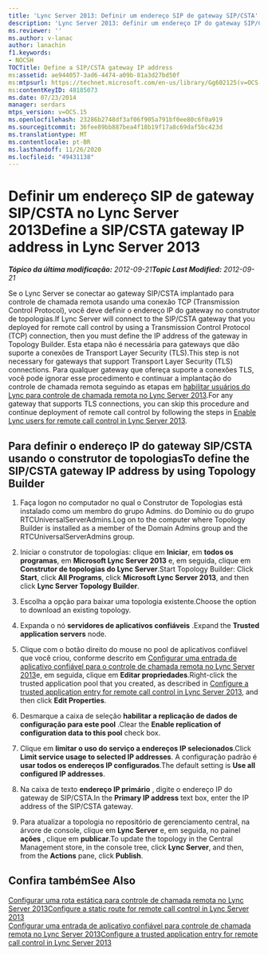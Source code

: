 ```yaml
---
title: 'Lync Server 2013: Definir um endereço SIP de gateway SIP/CSTA'
description: 'Lync Server 2013: definir um endereço IP do gateway SIP/CSTA.'
ms.reviewer: ''
ms.author: v-lanac
author: lanachin
f1.keywords:
- NOCSH
TOCTitle: Define a SIP/CSTA gateway IP address
ms:assetid: ae944057-3ad6-4474-a09b-81a3d27bd50f
ms:mtpsurl: https://technet.microsoft.com/en-us/library/Gg602125(v=OCS.15)
ms:contentKeyID: 48185073
ms.date: 07/23/2014
manager: serdars
mtps_version: v=OCS.15
ms.openlocfilehash: 23286b2748df3af06f905a791bf0ee80c6f0a919
ms.sourcegitcommit: 36fee89bb887bea4f18b19f17a8c69daf5bc423d
ms.translationtype: MT
ms.contentlocale: pt-BR
ms.lasthandoff: 11/26/2020
ms.locfileid: "49431138"
---
```

# <a name="define-a-sipcsta-gateway-ip-address-in-lync-server-2013"></a><span data-ttu-id="ed160-103">Definir um endereço SIP de gateway SIP/CSTA no Lync Server 2013</span><span class="sxs-lookup"><span data-stu-id="ed160-103">Define a SIP/CSTA gateway IP address in Lync Server 2013</span></span>

<div data-xmlns="http://www.w3.org/1999/xhtml">

<div class="topic" data-xmlns="http://www.w3.org/1999/xhtml" data-msxsl="urn:schemas-microsoft-com:xslt" data-cs="https://msdn.microsoft.com/">

<div data-asp="https://msdn2.microsoft.com/asp">



</div>

<div id="mainSection">

<div id="mainBody"><span data-ttu-id="ed160-104">

<span> </span></span><span class="sxs-lookup"><span data-stu-id="ed160-104">

<span> </span></span></span>

<span data-ttu-id="ed160-105">_**Tópico da última modificação:** 2012-09-21_</span><span class="sxs-lookup"><span data-stu-id="ed160-105">_**Topic Last Modified:** 2012-09-21_</span></span>

<span data-ttu-id="ed160-106">Se o Lync Server se conectar ao gateway SIP/CSTA implantado para controle de chamada remota usando uma conexão TCP (Transmission Control Protocol), você deve definir o endereço IP do gateway no construtor de topologias.</span><span class="sxs-lookup"><span data-stu-id="ed160-106">If Lync Server will connect to the SIP/CSTA gateway that you deployed for remote call control by using a Transmission Control Protocol (TCP) connection, then you must define the IP address of the gateway in Topology Builder.</span></span> <span data-ttu-id="ed160-107">Esta etapa não é necessária para gateways que dão suporte a conexões de Transport Layer Security (TLS).</span><span class="sxs-lookup"><span data-stu-id="ed160-107">This step is not necessary for gateways that support Transport Layer Security (TLS) connections.</span></span> <span data-ttu-id="ed160-108">Para qualquer gateway que ofereça suporte a conexões TLS, você pode ignorar esse procedimento e continuar a implantação do controle de chamada remota seguindo as etapas em [habilitar usuários do Lync para controle de chamada remota no Lync Server 2013](lync-server-2013-enable-lync-users-for-remote-call-control.md).</span><span class="sxs-lookup"><span data-stu-id="ed160-108">For any gateway that supports TLS connections, you can skip this procedure and continue deployment of remote call control by following the steps in [Enable Lync users for remote call control in Lync Server 2013](lync-server-2013-enable-lync-users-for-remote-call-control.md).</span></span>

<div>

## <a name="to-define-the-sipcsta-gateway-ip-address-by-using-topology-builder"></a><span data-ttu-id="ed160-109">Para definir o endereço IP do gateway SIP/CSTA usando o construtor de topologias</span><span class="sxs-lookup"><span data-stu-id="ed160-109">To define the SIP/CSTA gateway IP address by using Topology Builder</span></span>

1.  <span data-ttu-id="ed160-110">Faça logon no computador no qual o Construtor de Topologias está instalado como um membro do grupo Admins. do Domínio ou do grupo RTCUniversalServerAdmins.</span><span class="sxs-lookup"><span data-stu-id="ed160-110">Log on to the computer where Topology Builder is installed as a member of the Domain Admins group and the RTCUniversalServerAdmins group.</span></span>

2.  <span data-ttu-id="ed160-111">Iniciar o construtor de topologias: clique em **Iniciar**, em **todos os programas**, em **Microsoft Lync Server 2013** e, em seguida, clique em **Construtor de topologias do Lync Server**.</span><span class="sxs-lookup"><span data-stu-id="ed160-111">Start Topology Builder: Click **Start**, click **All Programs**, click **Microsoft Lync Server 2013**, and then click **Lync Server Topology Builder**.</span></span>

3.  <span data-ttu-id="ed160-112">Escolha a opção para baixar uma topologia existente.</span><span class="sxs-lookup"><span data-stu-id="ed160-112">Choose the option to download an existing topology.</span></span>

4.  <span data-ttu-id="ed160-113">Expanda o nó **servidores de aplicativos confiáveis** .</span><span class="sxs-lookup"><span data-stu-id="ed160-113">Expand the **Trusted application servers** node.</span></span>

5.  <span data-ttu-id="ed160-114">Clique com o botão direito do mouse no pool de aplicativos confiável que você criou, conforme descrito em [Configurar uma entrada de aplicativo confiável para o controle de chamada remota no Lync Server 2013](lync-server-2013-configure-a-trusted-application-entry-for-remote-call-control.md)e, em seguida, clique em **Editar propriedades**.</span><span class="sxs-lookup"><span data-stu-id="ed160-114">Right-click the trusted application pool that you created, as described in [Configure a trusted application entry for remote call control in Lync Server 2013](lync-server-2013-configure-a-trusted-application-entry-for-remote-call-control.md), and then click **Edit Properties**.</span></span>

6.  <span data-ttu-id="ed160-115">Desmarque a caixa de seleção **habilitar a replicação de dados de configuração para este pool** .</span><span class="sxs-lookup"><span data-stu-id="ed160-115">Clear the **Enable replication of configuration data to this pool** check box.</span></span>

7.  <span data-ttu-id="ed160-116">Clique em **limitar o uso do serviço a endereços IP selecionados**.</span><span class="sxs-lookup"><span data-stu-id="ed160-116">Click **Limit service usage to selected IP addresses**.</span></span> <span data-ttu-id="ed160-117">A configuração padrão é **usar todos os endereços IP configurados**.</span><span class="sxs-lookup"><span data-stu-id="ed160-117">The default setting is **Use all configured IP addresses**.</span></span>

8.  <span data-ttu-id="ed160-118">Na caixa de texto **endereço IP primário** , digite o endereço IP do gateway de SIP/CSTA.</span><span class="sxs-lookup"><span data-stu-id="ed160-118">In the **Primary IP address** text box, enter the IP address of the SIP/CSTA gateway.</span></span>

9.  <span data-ttu-id="ed160-119">Para atualizar a topologia no repositório de gerenciamento central, na árvore de console, clique em **Lync Server** e, em seguida, no painel **ações** , clique em **publicar**.</span><span class="sxs-lookup"><span data-stu-id="ed160-119">To update the topology in the Central Management store, in the console tree, click **Lync Server**, and then, from the **Actions** pane, click **Publish**.</span></span>

</div>

<div>

## <a name="see-also"></a><span data-ttu-id="ed160-120">Confira também</span><span class="sxs-lookup"><span data-stu-id="ed160-120">See Also</span></span>


[<span data-ttu-id="ed160-121">Configurar uma rota estática para controle de chamada remota no Lync Server 2013</span><span class="sxs-lookup"><span data-stu-id="ed160-121">Configure a static route for remote call control in Lync Server 2013</span></span>](lync-server-2013-configure-a-static-route-for-remote-call-control.md)  
[<span data-ttu-id="ed160-122">Configurar uma entrada de aplicativo confiável para controle de chamada remota no Lync Server 2013</span><span class="sxs-lookup"><span data-stu-id="ed160-122">Configure a trusted application entry for remote call control in Lync Server 2013</span></span>](lync-server-2013-configure-a-trusted-application-entry-for-remote-call-control.md)  
  

<span data-ttu-id="ed160-123"></div>

</div>

<span> </span>

</div>

</div>

</span><span class="sxs-lookup"><span data-stu-id="ed160-123"></div>

</div>

<span> </span>

</div>

</div>

</span></span></div>

